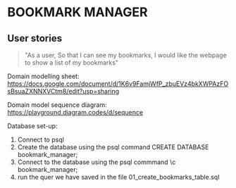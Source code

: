 # BOOKMARK MANAGER

## User stories


> "As a user,
> So that I can see my bookmarks,
> I would like the webpage to show a list of my bookmarks"

Domain modelling sheet:
https://docs.google.com/document/d/1K6v9FamjWfP_zbuEVz4bkXWPAzFOsBsuaZXNNXVCtm8/edit?usp=sharing

Domain model sequence diagram:
https://playground.diagram.codes/d/sequence

Database set-up:
1. Connect to psql
2. Create the database using the psql command CREATE DATABASE bookmark_manager;
3. Connect to the database using the psql commmand \c bookmark_manager;
4. run the quer we have saved in the file 01_create_bookmarks_table.sql
